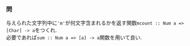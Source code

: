 ### 問
与えられた文字列中に`'m'`が何文字含まれるかを返す関数`mcount :: Num a => [Char] -> a`をつくれ.  
必要であれば`sum :: Num a => [a] -> a`関数を用いて良い.

